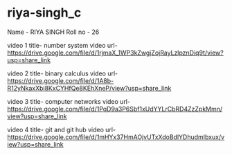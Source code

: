 # riya-singh_c
Name - RIYA SINGH
Roll no - 26

video 1 title-  number system
video url- https://drive.google.com/file/d/1rjmaX_1WP3kZwgjZojRayLzlpznDiq9t/view?usp=share_link


video 2 title- binary calculus
video url- https://drive.google.com/file/d/1A8b-R12yNkaxXbi8KxCYHfQe8KEhXneP/view?usp=share_link


video 3 title- computer networks
video url- https://drive.google.com/file/d/1PqD9a3P6Sbf1xUdYYLrCbRD4ZzZpkMmn/view?usp=share_link


video 4 title- git and git hub
video url- https://drive.google.com/file/d/1mHYx37HmAOjvUTxXdoBdlYDhudmIbxux/view?usp=share_link



